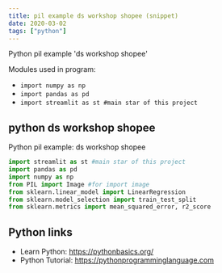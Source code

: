 ```yaml
---
title: pil example ds workshop shopee (snippet)
date: 2020-03-02
tags: ["python"]
---
```

Python pil example 'ds workshop shopee'


Modules used in program: 
* `import numpy as np`
* `import pandas as pd`
* `import streamlit as st #main star of this project`

## python ds workshop shopee

Python pil example: ds workshop shopee

```python
import streamlit as st #main star of this project
import pandas as pd
import numpy as np
from PIL import Image #for import image
from sklearn.linear_model import LinearRegression
from sklearn.model_selection import train_test_split
from sklearn.metrics import mean_squared_error, r2_score

```

## Python links

- Learn Python: https://pythonbasics.org/
- Python Tutorial: https://pythonprogramminglanguage.com

